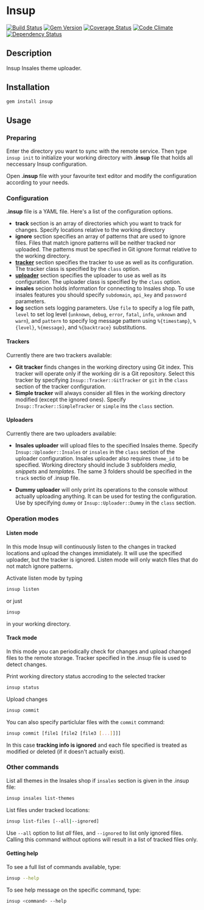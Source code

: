 # Insup

[![Build Status](https://travis-ci.org/httplab/insup.svg?branch=master)](https://travis-ci.org/httplab/insup)
[![Gem Version](https://badge.fury.io/rb/insup.svg)](http://badge.fury.io/rb/insup)
[![Coverage Status](https://coveralls.io/repos/httplab/insup/badge.png)](https://coveralls.io/r/httplab/insup)
[![Code Climate](https://codeclimate.com/github/httplab/insup.png)](https://codeclimate.com/github/httplab/insup)
[![Dependency Status](https://gemnasium.com/httplab/insup.svg)](https://gemnasiurm.com/httplab/insup)

## Description

Insup Insales theme uploader.

## Installation

```bash
gem install insup
```

## Usage

### Preparing

Enter the directory you want to sync with the remote service. Then type `insup init` to initialize your working directory with **.insup** file that holds all neccessary Insup configuration.

Open **.insup** file with your favourite text editor and modify the configuration according to your needs.

### Configuration
**.insup** file is a YAML file. Here's a list of the configuration options.

* **track** section is an array of directories which you want to track for changes. Specify locations relative to the working directory
* **ignore** section specifies an array of patterns that are used to ignore files. Files that match ignore patterns will be neither tracked nor uploaded. The patterns must be specified in Git ignore format relative to the working directory.
* [**tracker**](#trackers) section specifies the tracker to use as well as its configuration. The tracker class is specified by the `class` option.
* [**uploader**](#uploaders) section specifies the uploader to use as well as its configuration. The uploader class is specified by the `class` option.
* **insales** secion holds information for connecting to Insales shop. To use insales features you should specify `subdomain`, `api_key` and `password` parameters.
* **log** section sets logging parameters. Use `file` to specify a log file path, `level` to set log level (`unknown`, `debug`, `error`, `fatal`, `info`, `unknown` and `warn`), and `pattern` to specify log message pattern using `%{timestamp}`, `%{level}`, `%{message}`, and `%{backtrace}` substitutions.

#### Trackers

Currently there are two trackers available:

* **Git tracker** finds changes in the working directory using Git index. This tracker will operate only if the working dir is a Git repository. Select this tracker by specifying `Insup::Tracker::GitTracker` or `git` in the `class` section of the tracker configuration.
* **Simple tracker** will always consider all files in the working directory modified (except the ignored ones). Specify `Insup::Tracker::SimpleTracker` or `simple` ins the `class` section.

#### Uploaders

Currently there are two uploaders available:

* **Insales uploader** will upload files to the specified Insales theme. Specify `Insup::Uploader::Insales` or `insales` in the `class` section of the uploader configuration. Insales uploader also requires `theme_id` to be specified. Working directory should include 3 subfolders *media*, *snippets* and *templates*. The same 3 folders should be specified in the `track` sectio of .insup file.

* **Dummy uploader** will only print its operations to the console without actually uploading anything. It can be used for testing the configuration. Use by specifying `dummy` or `Insup::Uploader::Dummy` in the `class` section.

### Operation modes

#### Listen mode

In this mode Insup will continuously listen to the changes in tracked locations and upload the changes immidiately. It will use the specified uploader, but the tracker is ignored. Listen mode will only watch files that do not match ignore patterns.

Activate listen mode by typing
```bash
insup listen
```
or just
```bash
insup
```
in your working directory.


#### Track mode
In this mode you can periodically check for changes and upload changed files to the remote storage. Tracker specified in the .insup file is used to detect changes.

Print working directory status accroding to the selected tracker
```bash
insup status
```

Upload changes
```bash
insup commit
```
You can also specify particlular files with the `commit` command:
```bash
insup commit [file1 [file2 [file3 [...]]]]
```
In this case **tracking info is ignored** and each file specified is treated as modified or deleted (if it doesn't actually exist).

### Other commands
List all themes in the Insales shop if `insales` section is given in the .insup file:
```bash
insup insales list-themes
```

List files under tracked locations:
```bash
insup list-files [--all|--ignored]
```
Use `--all` option to list *all* files, and `--ignored` to list only ignored files. Calling this command without options will result in a list of tracked files only.

#### Getting help
To see a full list of commands available, type:
```bash
insup --help
```
To see help message on the specific command, type:
```bash
insup <command> --help
```
